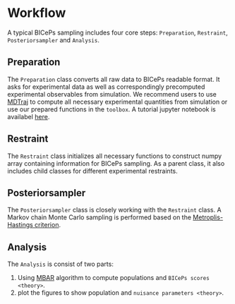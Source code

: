 Workflow
========

A typical BICePs sampling includes four core steps: `Preparation`, `Restraint`, `Posteriorsampler` and `Analysis`.

Preparation
-----------

The `Preparation` class converts all raw
data to BICePs readable format. It asks for experimental data as well as
correspondingly precomputed experimental observables from simulation. We
recommend users to use [MDTraj](http://mdtraj.org) to compute all
necessary experimental quantities from simulation or use our prepared
functions in the `toolbox`. A tutorial jupyter notebook is availabel [here](https://github.com/vvoelz/biceps/blob/master/BICePs_2.0/tutorials/Preparation/Preparation.ipynb).

Restraint
---------

The `Restraint` class initializes all necessary functions to construct numpy array containing information for BICePs sampling. As a parent class, it also includes child classes for different experimental restraints.

Posteriorsampler
----------------

The `Posteriorsampler` class is closely working with the `Restraint` class. A Markov chain Monte Carlo sampling is performed based on the [Metroplis-Hastings criterion](https://en.wikipedia.org/wiki/Metropolis–Hastings_algorithm). 

Analysis
--------

The `Analysis` is consist of two parts:
1. Using [MBAR](https://pymbar.readthedocs.io/en/master/index.html) algorithm to compute populations and `BICePs scores <theory>`.
2. plot the figures to show population and `nuisance parameters <theory>`.
